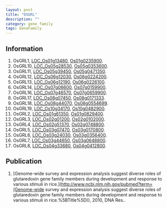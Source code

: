 ```yaml
---
layout: post
title: "OSGRL"
description: ""
category: gene family
tags: GeneFamily
---
```


## Information
1. OsGRL1, [LOC_Os01g13480](http://rice.plantbiology.msu.edu/cgi-bin/ORF_infopage.cgi?orf=LOC_Os01g13480), [Os01g0235900](http://rapdb.dna.affrc.go.jp/viewer/gbrowse_details/irgsp1?name=Os01g0235900).
2. OsGRL10, [LOC_Os05g28530](http://rice.plantbiology.msu.edu/cgi-bin/ORF_infopage.cgi?orf=LOC_Os05g28530), [Os05g0353600](http://rapdb.dna.affrc.go.jp/viewer/gbrowse_details/irgsp1?name=Os05g0353600).
3. OsGRL11, [LOC_Os05g39450](http://rice.plantbiology.msu.edu/cgi-bin/ORF_infopage.cgi?orf=LOC_Os05g39450), [Os05g0471350](http://rapdb.dna.affrc.go.jp/viewer/gbrowse_details/irgsp1?name=Os05g0471350).
4. OsGRL12, [LOC_Os06g12030](http://rice.plantbiology.msu.edu/cgi-bin/ORF_infopage.cgi?orf=LOC_Os06g12030), [Os06g0224200](http://rapdb.dna.affrc.go.jp/viewer/gbrowse_details/irgsp1?name=Os06g0224200).
5. OsGRL13, [LOC_Os06g12190](http://rice.plantbiology.msu.edu/cgi-bin/ORF_infopage.cgi?orf=LOC_Os06g12190), [Os06g0226100](http://rapdb.dna.affrc.go.jp/viewer/gbrowse_details/irgsp1?name=Os06g0226100).
6. OsGRL14, [LOC_Os07g06600](http://rice.plantbiology.msu.edu/cgi-bin/ORF_infopage.cgi?orf=LOC_Os07g06600), [Os07g0159900](http://rapdb.dna.affrc.go.jp/viewer/gbrowse_details/irgsp1?name=Os07g0159900).
7. OsGRL16, [LOC_Os07g46570](http://rice.plantbiology.msu.edu/cgi-bin/ORF_infopage.cgi?orf=LOC_Os07g46570), [Os07g0659900](http://rapdb.dna.affrc.go.jp/viewer/gbrowse_details/irgsp1?name=Os07g0659900).
8. OsGRL17, [LOC_Os08g07450](http://rice.plantbiology.msu.edu/cgi-bin/ORF_infopage.cgi?orf=LOC_Os08g07450), [Os08g0171333](http://rapdb.dna.affrc.go.jp/viewer/gbrowse_details/irgsp1?name=Os08g0171333).
9. OsGRL18, [LOC_Os08g44070](http://rice.plantbiology.msu.edu/cgi-bin/ORF_infopage.cgi?orf=LOC_Os08g44070), [Os08g0554699](http://rapdb.dna.affrc.go.jp/viewer/gbrowse_details/irgsp1?name=Os08g0554699).
10. OsGRL19, [LOC_Os10g34170](http://rice.plantbiology.msu.edu/cgi-bin/ORF_infopage.cgi?orf=LOC_Os10g34170), [Os10g0482900](http://rapdb.dna.affrc.go.jp/viewer/gbrowse_details/irgsp1?name=Os10g0482900).
11. OsGRL2, [LOC_Os01g61350](http://rice.plantbiology.msu.edu/cgi-bin/ORF_infopage.cgi?orf=LOC_Os01g61350), [Os01g0829400](http://rapdb.dna.affrc.go.jp/viewer/gbrowse_details/irgsp1?name=Os01g0829400).
12. OsGRL3, [LOC_Os02g01200](http://rice.plantbiology.msu.edu/cgi-bin/ORF_infopage.cgi?orf=LOC_Os02g01200), [Os02g0102000](http://rapdb.dna.affrc.go.jp/viewer/gbrowse_details/irgsp1?name=Os02g0102000).
13. OsGRL4, [LOC_Os02g51370](http://rice.plantbiology.msu.edu/cgi-bin/ORF_infopage.cgi?orf=LOC_Os02g51370), [Os02g0748800](http://rapdb.dna.affrc.go.jp/viewer/gbrowse_details/irgsp1?name=Os02g0748800).
14. OsGRL5, [LOC_Os03g07470](http://rice.plantbiology.msu.edu/cgi-bin/ORF_infopage.cgi?orf=LOC_Os03g07470), [Os03g0170800](http://rapdb.dna.affrc.go.jp/viewer/gbrowse_details/irgsp1?name=Os03g0170800).
15. OsGRL6, [LOC_Os03g24030](http://rice.plantbiology.msu.edu/cgi-bin/ORF_infopage.cgi?orf=LOC_Os03g24030), [Os03g0356400](http://rapdb.dna.affrc.go.jp/viewer/gbrowse_details/irgsp1?name=Os03g0356400).
16. OsGRL7, [LOC_Os03g44650](http://rice.plantbiology.msu.edu/cgi-bin/ORF_infopage.cgi?orf=LOC_Os03g44650), [Os03g0648800](http://rapdb.dna.affrc.go.jp/viewer/gbrowse_details/irgsp1?name=Os03g0648800).
17. OsGRL8, [LOC_Os04g33680](http://rice.plantbiology.msu.edu/cgi-bin/ORF_infopage.cgi?orf=LOC_Os04g33680), [Os04g0412800](http://rapdb.dna.affrc.go.jp/viewer/gbrowse_details/irgsp1?name=Os04g0412800).

## Publication
1. [Genome-wide survey and expression analysis suggest diverse roles of glutaredoxin gene family members during development and response to various stimuli in rice.](http://www.ncbi.nlm.nih.gov/pubmed?term=(Genome-wide survey and expression analysis suggest diverse roles of glutaredoxin gene family members during development and response to various stimuli in rice.%5BTitle%5D)), 2010, DNA Res..


